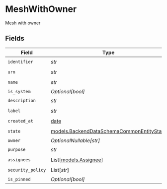# MeshWithOwner

Mesh with owner


## Fields

| Field                                                                                        | Type                                                                                         | Required                                                                                     | Description                                                                                  |
| -------------------------------------------------------------------------------------------- | -------------------------------------------------------------------------------------------- | -------------------------------------------------------------------------------------------- | -------------------------------------------------------------------------------------------- |
| `identifier`                                                                                 | *str*                                                                                        | :heavy_check_mark:                                                                           | N/A                                                                                          |
| `urn`                                                                                        | *str*                                                                                        | :heavy_check_mark:                                                                           | N/A                                                                                          |
| `name`                                                                                       | *str*                                                                                        | :heavy_check_mark:                                                                           | N/A                                                                                          |
| `is_system`                                                                                  | *Optional[bool]*                                                                             | :heavy_minus_sign:                                                                           | N/A                                                                                          |
| `description`                                                                                | *str*                                                                                        | :heavy_check_mark:                                                                           | N/A                                                                                          |
| `label`                                                                                      | *str*                                                                                        | :heavy_check_mark:                                                                           | N/A                                                                                          |
| `created_at`                                                                                 | [date](https://docs.python.org/3/library/datetime.html#date-objects)                         | :heavy_check_mark:                                                                           | N/A                                                                                          |
| `state`                                                                                      | [models.BackendDataSchemaCommonEntityState](../models/backenddataschemacommonentitystate.md) | :heavy_check_mark:                                                                           | Entity state.                                                                                |
| `owner`                                                                                      | *OptionalNullable[str]*                                                                      | :heavy_minus_sign:                                                                           | N/A                                                                                          |
| `purpose`                                                                                    | *str*                                                                                        | :heavy_check_mark:                                                                           | N/A                                                                                          |
| `assignees`                                                                                  | List[[models.Assignee](../models/assignee.md)]                                               | :heavy_check_mark:                                                                           | N/A                                                                                          |
| `security_policy`                                                                            | List[*str*]                                                                                  | :heavy_check_mark:                                                                           | N/A                                                                                          |
| `is_pinned`                                                                                  | *Optional[bool]*                                                                             | :heavy_minus_sign:                                                                           | N/A                                                                                          |